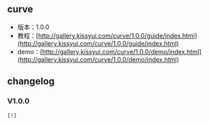 ## curve

* 版本：1.0.0
* 教程：[http://gallery.kissyui.com/curve/1.0.0/guide/index.html](http://gallery.kissyui.com/curve/1.0.0/guide/index.html)
* demo：[http://gallery.kissyui.com/curve/1.0.0/demo/index.html](http://gallery.kissyui.com/curve/1.0.0/demo/index.html)

## changelog

### V1.0.0

    [!]


